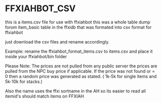 # FFXIAHBOT_CSV
this is a items.csv file for use with ffxiahbot 
 this was a whole table dump forom item_basic table in the ffxidb that was formated into csv format for ffxiahbot

 just download the csv files and rename accordingly.

 Example:
 rename the ffxiahbot_format_items.csv to items.csv and place it inside your ffxiahbot/bin folder


Please Note:
The prices are not pulled from any public server the prices are pulled from the NPC buy price if applicable.
If the price was not found or = 0 then a random price was generated as stated: ( 1k-5k for single items and 5k-10k for stacks.)

Also the name uses the ffxi sortname in the AH so its easier to read all itemid's should match items on FFXIAH
